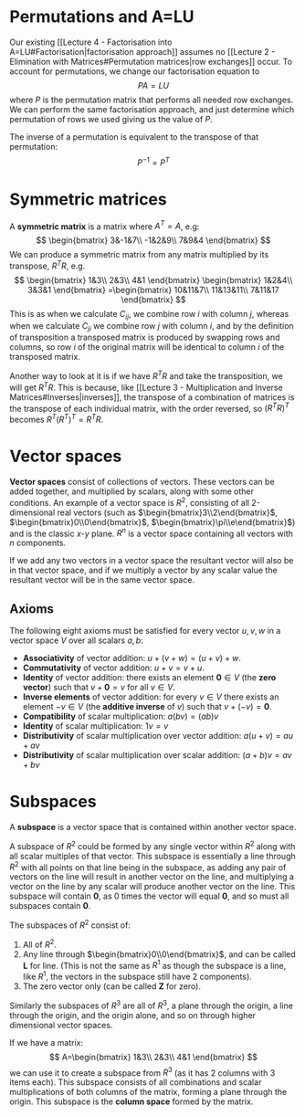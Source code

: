 # Permutations and A=LU
Our existing [[Lecture 4 - Factorisation into A=LU#Factorisation|factorisation approach]] assumes no [[Lecture 2 - Elimination with Matrices#Permutation matrices|row exchanges]] occur. To account for permutations, we change our factorisation equation to
$$
PA=LU
$$
where $P$ is the permutation matrix that performs all needed row exchanges. We can perform the same factorisation approach, and just determine which permutation of rows we used giving us the value of $P$.

The inverse of a permutation is equivalent to the transpose of that permutation:
$$
P^{-1}=P^T
$$
# Symmetric matrices
A **symmetric matrix** is a matrix where $A^T=A$, e.g:
$$
\begin{bmatrix}
3&-1&7\\
-1&2&9\\
7&9&4
\end{bmatrix}
$$
We can produce a symmetric matrix from any matrix multiplied by its transpose, $R^TR$, e.g.
$$
\begin{bmatrix}
1&3\\
2&3\\
4&1
\end{bmatrix}
\begin{bmatrix}
1&2&4\\
3&3&1
\end{bmatrix}
=\begin{bmatrix}
10&11&7\\
11&13&11\\
7&11&17
\end{bmatrix}
$$
This is as when we calculate $C_{ij}$, we combine row $i$ with column $j$, whereas when we calculate $C_{ji}$ we combine row $j$ with column $i$, and by the definition of transposition a transposed matrix is produced by swapping rows and columns, so row $i$ of the original matrix will be identical to column $i$ of the transposed matrix.

Another way to look at it is if we have $R^TR$ and take the transposition, we will get $R^TR$. This is because, like [[Lecture 3 - Multiplication and Inverse Matrices#Inverses|inverses]], the transpose of a combination of matrices is the transpose of each individual matrix, with the order reversed, so $(R^TR)^T$ becomes $R^T(R^T)^T=R^TR$.
# Vector spaces
**Vector spaces** consist of collections of vectors. These vectors can be added together, and multiplied by scalars, along with some other conditions. An example of a vector space is $R^2$, consisting of all 2-dimensional real vectors (such as $\begin{bmatrix}3\\2\end{bmatrix}$, $\begin{bmatrix}0\\0\end{bmatrix}$, $\begin{bmatrix}\pi\\e\end{bmatrix}$) and is the classic $x$-$y$ plane. $R^n$ is a vector space containing all vectors with $n$ components.

If we add any two vectors in a vector space the resultant vector will also be in that vector space, and if we multiply a vector by any scalar value the resultant vector will be in the same vector space.
## Axioms
The following eight axioms must be satisfied for every vector $u,v,w$ in a vector space $V$ over all scalars $a,b$:
- **Associativity** of vector addition: $u+(v+w)=(u+v)+w$.
- **Commutativity** of vector addition: $u+v=v+u$.
- **Identity** of vector addition: there exists an element $\mathbf{0}\in V$ (the **zero vector**) such that $v+\mathbf{0}=v$ for all $v\in V$.
- **Inverse elements** of vector addition: for every $v\in V$ there exists an element $-v\in V$ (the **additive inverse** of $v$) such that $v+(-v)=\mathbf{0}$.
- **Compatibility** of scalar multiplication: $a(bv)=(ab)v$
- **Identity** of scalar multiplication: $1v=v$
- **Distributivity** of scalar multiplication over vector addition: $a(u+v)=au+av$
- **Distributivity** of scalar multiplication over scalar addition: $(a+b)v=av+bv$
# Subspaces
A **subspace** is a vector space that is contained within another vector space.

A subspace of $R^2$ could be formed by any single vector within $R^2$ along with all scalar multiples of that vector. This subspace is essentially a line through $R^2$ with all points on that line being in the subspace, as adding any pair of vectors on the line will result in another vector on the line, and multiplying a vector on the line by any scalar will produce another vector on the line. This subspace will contain $\mathbf{0}$, as 0 times the vector will equal $\mathbf{0}$, and so must all subspaces contain $\mathbf{0}$.

The subspaces of $R^2$ consist of:
1. All of $R^2$.
2. Any line through $\begin{bmatrix}0\\0\end{bmatrix}$, and can be called $\mathbf{L}$ for line. (This is not the same as $R^1$ as though the subspace is a line, like $R^1$, the vectors in the subspace still have 2 components).
3. The zero vector only (can be called $\mathbf{Z}$ for zero).

Similarly the subspaces of $R^3$ are all of $R^3$, a plane through the origin, a line through the origin, and the origin alone, and so on through higher dimensional vector spaces.

If we have a matrix:
$$
A=\begin{bmatrix}
1&3\\
2&3\\
4&1
\end{bmatrix}
$$
we can use it to create a subspace from $R^3$ (as it has 2 columns with 3 items each). This subspace consists of all combinations and scalar multiplications of both columns of the matrix, forming a plane through the origin. This subspace is the **column space** formed by the matrix.